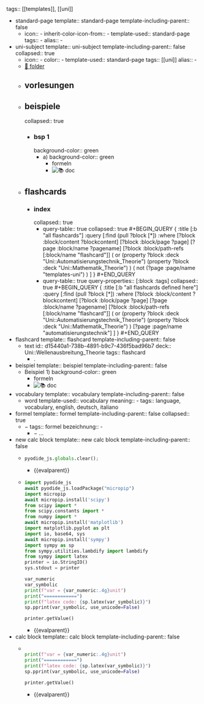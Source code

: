 tags:: [[templates]], [[uni]]

- standard-page
  template:: standard-page
  template-including-parent:: false
	- icon:: -
	  inherit-color-icon-from:: -
	  template-used:: standard-page
	  tags:: -
	  alias:: -
- uni-subject
  template:: uni-subject
  template-including-parent:: false
  collapsed:: true
	- icon:: -
	  color:: -
	  template-used:: standard-page
	  tags:: [[uni]]
	  alias:: -
	- [📁 folder](file://)
	- ## vorlesungen
	- ## beispiele
	  collapsed:: true
		- ### bsp 1
		  background-color:: green
			- a)
			  background-color:: green
				- formeln
				- ![📚 doc](../assets/documents/)
	- ## flashcards
		- ### index
		  collapsed:: true
			- query-table:: true
			  collapsed:: true
			  #+BEGIN_QUERY
			  {
			  :title [:b "all flashcards"]
			  :query [:find (pull ?block [*])
			  :where
			  [?block :block/content ?blockcontent]
			  [?block :block/page ?page]
			  [?page :block/name ?pagename]
			  [?block :block/path-refs [:block/name "flashcard"]]
			  ( or
			  (property ?block :deck "Uni::Automatisierungstechnik_Theorie")
			  (property ?block :deck "Uni::Mathematik_Theorie")
			  )
			  ( not
			  (?page :page/name "templates-uni")
			  )
			  ]
			  }
			  #+END_QUERY
			- query-table:: true
			  query-properties:: [:block :tags]
			  collapsed:: true
			  #+BEGIN_QUERY
			  {
			  :title [:b "all flashcards defined here"]
			  :query [:find (pull ?block [*])
			  :where
			  [?block :block/content ?blockcontent]
			  [?block :block/page ?page]
			  [?page :block/name ?pagename]
			  [?block :block/path-refs [:block/name "flashcard"]]
			  ( or
			  (property ?block :deck "Uni::Automatisierungstechnik_Theorie")
			  (property ?block :deck "Uni::Mathematik_Theorie")
			  )
			  [?page :page/name "automatisierungstechnik"]
			  ]
			  }
			  #+END_QUERY
- flashcard
  template:: flashcard
  template-including-parent:: false
	- text
	  id:: d15440a1-738b-4891-b9c7-436f5bad96b7
	  deck:: Uni::Wellenausbreitung_Theorie
	  tags:: flashcard
		- .
- beispiel
  template:: beispiel
  template-including-parent:: false
	- Beispiel 1)
	  background-color:: green
		- formeln
		- ![📚 doc](../assets/documents/)
- vocabulary
  template:: vocabulary
  template-including-parent:: false
	- word
	  template-used:: vocabulary
	  meaning:: -
	  tags:: language, vocabulary, english, deutsch, italiano
- formel
  template:: formel
  template-including-parent:: false
  collapsed:: true
	- $-$
	  tags:: formel
	  bezeichnung:: -
		- $-$ ...
- new calc block
  template:: new calc block
  template-including-parent:: false
	- ```python
	  pyodide_js.globals.clear();
	  ```
		- {{evalparent}}
	- ```python
	  import pyodide_js
	  await pyodide_js.loadPackage("micropip")
	  import micropip
	  await micropip.install('scipy')
	  from scipy import *
	  from scipy.constants import *
	  from numpy import *
	  await micropip.install('matplotlib')
	  import matplotlib.pyplot as plt
	  import io, base64, sys
	  await micropip.install('sympy')
	  import sympy as sp
	  from sympy.utilities.lambdify import lambdify
	  from sympy import latex
	  printer = io.StringIO()
	  sys.stdout = printer
	  
	  var_numeric
	  var_symbolic
	  print(f"var = {var_numeric:.4g}unit")
	  print("============")
	  print(f"latex code: {sp.latex(var_symbolic)}")
	  sp.pprint(var_symbolic, use_unicode=False)
	  
	  printer.getValue()
	  ```
		- {{evalparent}}
- calc block
  template:: calc block
  template-including-parent:: false
	- ```python
	  
	  print(f"var = {var_numeric:.4g}unit")
	  print("============")
	  print(f"latex code: {sp.latex(var_symbolic)}")
	  sp.pprint(var_symbolic, use_unicode=False)
	  
	  printer.getValue()
	  ```
		- {{evalparent}}
